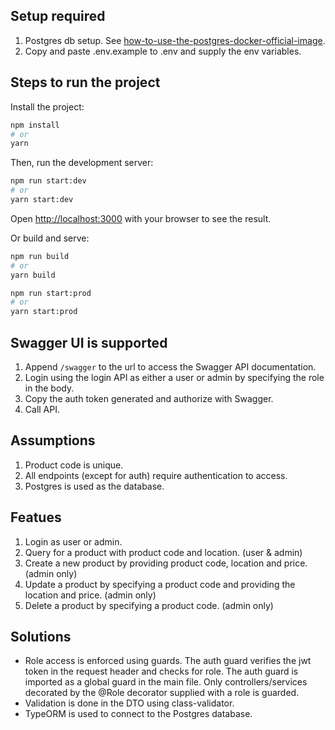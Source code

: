 ## Setup required

1. Postgres db setup. See [how-to-use-the-postgres-docker-official-image](https://www.docker.com/blog/how-to-use-the-postgres-docker-official-image/).
2. Copy and paste .env.example to .env and supply the env variables.

## Steps to run the project

Install the project:

```bash
npm install
# or
yarn
```

Then, run the development server:

```bash
npm run start:dev
# or
yarn start:dev
```

Open [http://localhost:3000](http://localhost:3000) with your browser to see the result.

Or build and serve:

```bash
npm run build
# or
yarn build
```

```bash
npm run start:prod
# or
yarn start:prod
```

## Swagger UI is supported

1. Append `/swagger` to the url to access the Swagger API documentation.
2. Login using the login API as either a user or admin by specifying the role in the body.
3. Copy the auth token generated and authorize with Swagger.
4. Call API.

## Assumptions

1. Product code is unique.
2. All endpoints (except for auth) require authentication to access.
3. Postgres is used as the database.

## Featues

1. Login as user or admin.
2. Query for a product with product code and location. (user & admin)
3. Create a new product by providing product code, location and price. (admin only)
4. Update a product by specifying a product code and providing the location and price. (admin only)
5. Delete a product by specifying a product code. (admin only)

## Solutions

-   Role access is enforced using guards. The auth guard verifies the jwt token in the request header and checks for role. The auth guard is imported as a global guard in the main file. Only controllers/services decorated by the @Role decorator supplied with a role is guarded.
-   Validation is done in the DTO using class-validator.
-   TypeORM is used to connect to the Postgres database.
